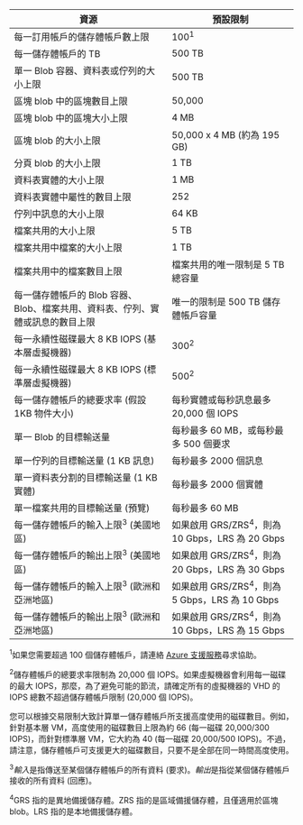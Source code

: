 資源|預設限制
---|---
每一訂用帳戶的儲存體帳戶數上限|100<sup>1</sup>
每一儲存體帳戶的 TB|500 TB
單一 Blob 容器、資料表或佇列的大小上限|500 TB
區塊 blob 中的區塊數目上限|50,000
區塊 blob 中的區塊大小上限|4 MB
區塊 blob 的大小上限|50,000 x 4 MB (約為 195 GB) 
分頁 blob 的大小上限 |1 TB
資料表實體的大小上限|1 MB
資料表實體中屬性的數目上限|252
佇列中訊息的大小上限|64 KB
檔案共用的大小上限|5 TB
檔案共用中檔案的大小上限|1 TB
檔案共用中的檔案數目上限|檔案共用的唯一限制是 5 TB 總容量
每一儲存體帳戶的 Blob 容器、Blob、檔案共用、資料表、佇列、實體或訊息的數目上限|唯一的限制是 500 TB 儲存體帳戶容量
每一永續性磁碟最大 8 KB IOPS (基本層虛擬機器)|300<sup>2</sup>
每一永續性磁碟最大 8 KB IOPS (標準層虛擬機器)|500<sup>2</sup>
每一儲存體帳戶的總要求率 (假設 1KB 物件大小)|每秒實體或每秒訊息最多 20,000 個 IOPS
單一 Blob 的目標輸送量|每秒最多 60 MB，或每秒最多 500 個要求
單一佇列的目標輸送量 (1 KB 訊息)|每秒最多 2000 個訊息
單一資料表分割的目標輸送量 (1 KB 實體)|每秒最多 2000 個實體
單一檔案共用的目標輸送量 (預覽)|每秒最多 60 MB
每一儲存體帳戶的輸入上限<sup>3</sup> (美國地區)|如果啟用 GRS/ZRS<sup>4</sup>，則為 10 Gbps，LRS 為 20 Gbps
每一儲存體帳戶的輸出上限<sup>3</sup> (美國地區)|如果啟用 GRS/ZRS<sup>4</sup>，則為 20 Gbps，LRS 為 30 Gbps
每一儲存體帳戶的輸入上限<sup>3</sup> (歐洲和亞洲地區)|如果啟用 GRS/ZRS<sup>4</sup>，則為 5 Gbps，LRS 為 10 Gbps
每一儲存體帳戶的輸出上限<sup>3</sup> (歐洲和亞洲地區)|如果啟用 GRS/ZRS<sup>4</sup>，則為 10 Gbps，LRS 為 15 Gbps

<sup>1</sup>如果您需要超過 100 個儲存體帳戶，請連絡 [Azure 支援服務](http://azure.microsoft.com/support/faq/)尋求協助。

<sup>2</sup>儲存體帳戶的總要求率限制為 20,000 個 IOPS。如果虛擬機器會利用每一磁碟的最大 IOPS，那麼，為了避免可能的節流，請確定所有的虛擬機器的 VHD 的 IOPS 總數不超過儲存體帳戶限制 (20,000 個 IOPS)。

您可以根據交易限制大致計算單一儲存體帳戶所支援高度使用的磁碟數目。例如，針對基本層 VM，高度使用的磁碟數目上限為約 66 (每一磁碟 20,000/300 IOPS)，而針對標準層 VM，它大約為 40 (每一磁碟 20,000/500 IOPS)。不過，請注意，儲存體帳戶可支援更大的磁碟數目，只要不是全部在同一時間高度使用。

<sup>3</sup>*輸入*是指傳送至某個儲存體帳戶的所有資料 (要求)。*輸出*是指從某個儲存體帳戶接收的所有資料 (回應)。

<sup>4</sup>GRS 指的是異地備援儲存體。ZRS 指的是區域備援儲存體，且僅適用於區塊 blob。LRS 指的是本地備援儲存體。

<!---HONumber=August15_HO7-->